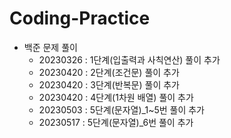 # Coding-Practice

- 백준 문제 풀이
    - 20230326 : 1단계(입출력과 사칙연산) 풀이 추가
    - 20230420 : 2단계(조건문) 풀이 추가
    - 20230420 : 3단계(반복문) 풀이 추가
    - 20230420 : 4단계(1차원 배열) 풀이 추가
    - 20230503 : 5단계(문자열)_1~5번 풀이 추가
    - 20230517 : 5단계(문자열)_6번 풀이 추가